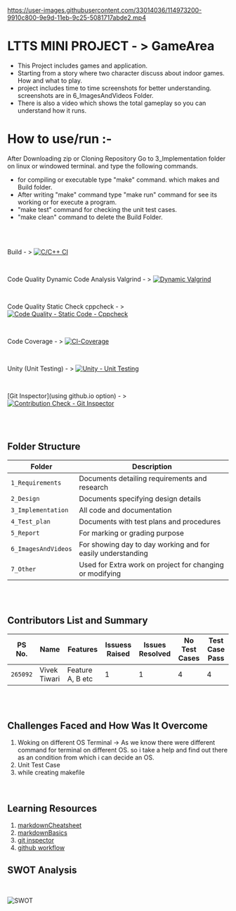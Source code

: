 
https://user-images.githubusercontent.com/33014036/114973200-9910c800-9e9d-11eb-9c25-5081717abde2.mp4



# LTTS MINI PROJECT - > GameArea


* This Project includes games and application.
* Starting from a story where two character discuss about indoor games. How and what to play.
* project includes time to time screenshots for better understanding. screenshots are in 6_ImagesAndVideos Folder.
* There is also a video which shows the total gameplay so you can understand how it runs.


# How to use/run :-
After Downloading zip or Cloning Repository Go to 3_Implementation folder on linux or windowed terminal. and type the following commands.

* for compiling or executable type "make" command. which makes and Build folder.
* After writing "make" command type "make run" command for see its working or for execute a program.
* "make test" command for checking the unit test cases.
* "make clean" command to delete the Build Folder.

<br>
<br>


Build - > [![C/C++ CI](https://github.com/Tiwari007/L-T-Miniproject-in-C/actions/workflows/c-cpp.yml/badge.svg)](https://github.com/Tiwari007/L-T-Miniproject-in-C/actions/workflows/c-cpp.yml)

<br>

Code Quality Dynamic Code Analysis Valgrind - > [![Dynamic Valgrind](https://github.com/prithvisekhar/AppliedSDLC_Template/actions/workflows/CodeQuality_Dynamic.yml/badge.svg)](https://github.com/Tiwari007/L-T-Miniproject-in-C/actions/workflows/unity.yml)

<br>

Code Quality Static Check cppcheck - > [![Code Quality - Static Code - Cppcheck](https://github.com/Tiwari007/L-T-Miniproject-in-C/actions/workflows/cppcheck.yml/badge.svg)](https://github.com/Tiwari007/L-T-Miniproject-in-C/actions/workflows/cppcheck.yml)

<br>

Code Coverage - > [![CI-Coverage](https://github.com/Tiwari007/L-T-Miniproject-in-C/actions/workflows/gcov.yml/badge.svg)](https://github.com/Tiwari007/L-T-Miniproject-in-C/actions/workflows/gcov.yml)

<br>

Unity (Unit Testing) - > [![Unity - Unit Testing](https://github.com/Tiwari007/L-T-Miniproject-in-C/actions/workflows/unity.yml/badge.svg)](https://github.com/Tiwari007/L-T-Miniproject-in-C/actions/workflows/unity.yml)

<br>

[Git Inspector](using github.io option) - > [![Contribution Check - Git Inspector](https://github.com/Tiwari007/L-T-Miniproject-in-C/actions/workflows/gitInspector.yml/badge.svg)](https://github.com/Tiwari007/L-T-Miniproject-in-C/actions/workflows/gitInspector.yml)


<br>
<br>

## Folder Structure
Folder             | Description
-------------------| -----------------------------------------
`1_Requirements`   | Documents detailing requirements and research
`2_Design`         | Documents specifying design details
`3_Implementation` | All code and documentation
`4_Test_plan`      | Documents with test plans and procedures
`5_Report`         | For marking or grading purpose
`6_ImagesAndVideos`| For showing day to day working and for easily understanding
`7_Other`          | Used for Extra work on project for changing or modifying


<br>
<br>

## Contributors List and Summary

PS No. |  Name   |    Features    | Issuess Raised |Issues Resolved|No Test Cases|Test Case Pass
-------|---------|----------------|----------------|---------------|-------------|--------------
`265092` | Vivek Tiwari  | Feature A, B etc    | 1    | 1   |4   |4    

<br>
<br>

## Challenges Faced and How Was It Overcome

1. Woking on different OS Terminal  ->  As we know there were different command for terminal on different OS. so i take a help and find out there as an condition from which i can decide an OS.
2. Unit Test Case
3. while creating makefile




<br>

## Learning Resources
1. [markdownCheatsheet](https://github.com/adam-p/markdown-here/wiki/Markdown-Cheatsheet)
2. [markdownBasics](https://guides.github.com/features/mastering-markdown/)
3. [git inspector](https://github.com/ejwa/gitinspector.git)
4. [github workflow](https://docs.github.com/en/actions/)

## SWOT Analysis

<br>

![SWOT](https://github.com/Tiwari007/L-T-Miniproject-in-C/blob/master/6_ImagesAndVideos/SWOT.jpg?raw=true)

